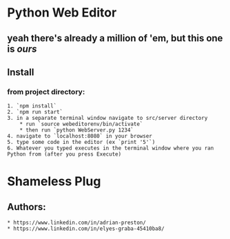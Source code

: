 # Python Web Editor
## yeah there's already a million of 'em, but this one is _ours_

## Install

### from project directory:

    1. `npm install`
    2. `npm run start`
    3. in a separate terminal window navigate to src/server directory
        * run `source webeditorenv/bin/activate`
        * then run `python WebServer.py 1234`
    4. navigate to `localhost:8080` in your browser
    5. type some code in the editor (ex `print '5'`)
    6. Whatever you typed executes in the terminal window where you ran Python from (after you press Execute)

# Shameless Plug
## Authors:
    
    * https://www.linkedin.com/in/adrian-preston/
    * https://www.linkedin.com/in/elyes-graba-45410ba8/